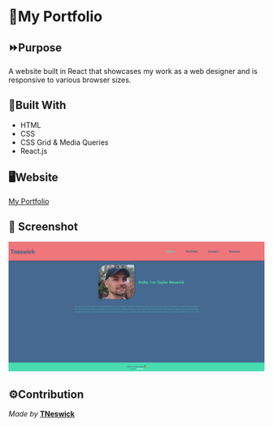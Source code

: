 # 📂My Portfolio

## ⏩Purpose

A website built in React that showcases my work as a web designer and is responsive to various browser sizes.

## 🔨Built With

- HTML
- CSS
- CSS Grid & Media Queries
- React.js

## 🖥Website

[My Portfolio](https://tneswick.github.io/My-Portfolio/)

## 📸 Screenshot

![Screenshot of my Portfolio](./src/assets/screenshots/localhost_3000_.png)

## ⚙Contribution

*Made by* **[TNeswick](https://github.com/tneswick)**
